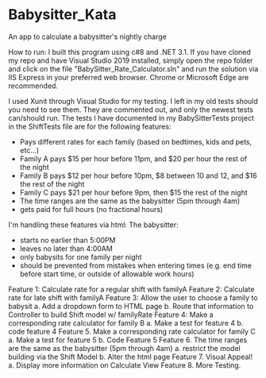 # Babysitter_Kata
An app to calculate a babysitter's nightly charge

How to run: I built this program using c#8 and .NET 3.1. If you have cloned my repo and 
have Visual Studio 2019 installed, simply open the repo folder and click on the 
file "BabySitter_Rate_Calculator.sln" and run the solution via IIS Express in your preferred web browser. 
Chrome or Microsoft Edge are recommended. 

I used Xunit through Visual Studio for my testing. I left in my old tests should you need to see them. 
They are commented out, and only the newest tests can/should run.
The tests I have documented in my BabySitterTests project in the ShiftTests file are for the following features:
- Pays different rates for each family (based on bedtimes, kids and pets, etc...)
- Family A pays $15 per hour before 11pm, and $20 per hour the rest of the night
- Family B pays $12 per hour before 10pm, $8 between 10 and 12, and $16 the rest of the night
- Family C pays $21 per hour before 9pm, then $15 the rest of the night
- The time ranges are the same as the babysitter (5pm through 4am)
- gets paid for full hours (no fractional hours)

I'm handling these features via html:
The babysitter:
- starts no earlier than 5:00PM
- leaves no later than 4:00AM
- only babysits for one family per night
- should be prevented from mistakes when entering times (e.g. end time before start time, or outside of allowable work hours)

Feature 1: Calculate rate for a regular shift with familyA
Feature 2: Calculate rate for late shift with familyA
Feature 3: Allow the user to choose a family to babysit
	a. Add a dropdown form to HTML page
	b. Route that information to Controller to build Shift model w/ familyRate
Feature 4: Make a corresponding rate calculator for family B
	a. Make a test for feature 4
	b. code feature 4
Feature 5. Make a corresponding rate calculator for family C
	a. Make a test for feature 5
	b. Code Feature 5
Feature 6. The time ranges are the same as the babysitter (5pm through 4am)
	a. restrict the model building via the Shift Model
	b. Alter the html page
Feature 7. Visual Appeal! 
	a. Display more information on Calculate View
Feature 8. More Testing. 





